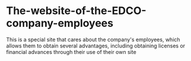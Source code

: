 # The-website-of-the-EDCO-company-employees
This is a special site that cares about the company's employees, which allows them to obtain several advantages, including obtaining licenses or financial advances through their use of their own site
